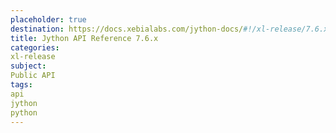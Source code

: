```yaml
---
placeholder: true
destination: https://docs.xebialabs.com/jython-docs/#!/xl-release/7.6.x/
title: Jython API Reference 7.6.x
categories:
xl-release
subject:
Public API
tags:
api
jython
python
---
```

